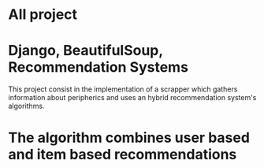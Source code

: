 AII project
================================================================
Django, BeautifulSoup, Recommendation Systems
================================================================
This project consist in the implementation of a scrapper which
gathers information about peripherics and uses an hybrid
recommendation system's algorithms.

The algorithm combines user based and item based recommendations
================================================================
